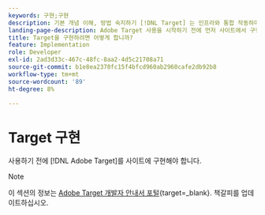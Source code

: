```yaml
---
keywords: 구현;구현
description: 기본 개념 이해, 방법 숙지하기 [!DNL Target] 는 인프라와 통합 작동하며 방문자를 추적하는 방법을 이해합니다.
landing-page-description: Adobe Target 사용을 시작하기 전에 먼저 사이트에서 구현하고, 몇 가지 기본 개념과 용어를 이해하고, 방법을 숙지해야 합니다 [!DNL Target] 작동합니다.
title: Target을 구현하려면 어떻게 합니까?
feature: Implementation
role: Developer
exl-id: 2ad3d33c-467c-48fc-8aa2-4d5c21708a71
source-git-commit: b1e8ea2370fc15f4bfcd960ab2960cafe2db92b8
workflow-type: tm+mt
source-wordcount: '89'
ht-degree: 8%

---
```


# Target 구현

사용하기 전에 [!DNL Adobe Target]를 사이트에 구현해야 합니다.

>[!NOTE]
>
>이 섹션의 정보는 [Adobe Target 개발자 안내서 포털](https://developer.adobe.com/target/){target=_blank}. 책갈피를 업데이트하십시오.

